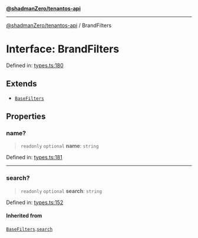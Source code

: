 [**@shadmanZero/tenantos-api**](../README.md)

***

[@shadmanZero/tenantos-api](../globals.md) / BrandFilters

# Interface: BrandFilters

Defined in: [types.ts:180](https://github.com/shadmanZero/tenantos-api/blob/507575e6d82ab5e3b8a10f708778a3645f250cd6/src/types.ts#L180)

## Extends

- [`BaseFilters`](BaseFilters.md)

## Properties

### name?

> `readonly` `optional` **name**: `string`

Defined in: [types.ts:181](https://github.com/shadmanZero/tenantos-api/blob/507575e6d82ab5e3b8a10f708778a3645f250cd6/src/types.ts#L181)

***

### search?

> `readonly` `optional` **search**: `string`

Defined in: [types.ts:152](https://github.com/shadmanZero/tenantos-api/blob/507575e6d82ab5e3b8a10f708778a3645f250cd6/src/types.ts#L152)

#### Inherited from

[`BaseFilters`](BaseFilters.md).[`search`](BaseFilters.md#search)
